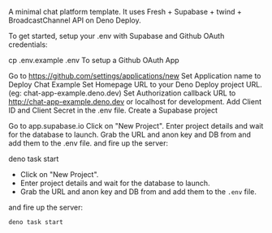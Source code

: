 
A minimal chat platform template. It uses Fresh + Supabase + twind + BroadcastChannel API on Deno Deploy.

To get started, setup your .env with Supabase and Github OAuth credentials:

cp .env.example .env
To setup a Github OAuth App

Go to https://github.com/settings/applications/new
Set Application name to Deploy Chat Example
Set Homepage URL to your Deno Deploy project URL. (eg: chat-app-example.deno.dev)
Set Authorization callback URL to http://chat-app-example.deno.dev or localhost for development.
Add Client ID and Client Secret in the .env file.
Create a Supabase project

Go to app.supabase.io
Click on "New Project".
Enter project details and wait for the database to launch.
Grab the URL and anon key and DB from and add them to the .env file.
and fire up the server:

deno task start
- Click on "New Project".
- Enter project details and wait for the database to launch.
- Grab the URL and anon key and DB from and add them to the `.env` file.

and fire up the server:

```
deno task start
```
